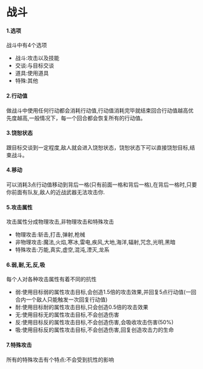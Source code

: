 # 战斗
#### 1.选项
战斗中有4个选项
* 战斗:攻击以及技能
* 交谈:与目标交谈
* 道具:使用道具
* 特殊:其他

#### 2.行动值
做战斗中使用任何行动都会消耗行动值,行动值消耗完毕就结束回合行动值越高优先度越高,一般情况下，每一个回合都会恢复所有的行动值。

#### 3.饶恕状态
跟目标交谈到一定程度,敌人就会进入饶恕状态，饶恕状态下可以直接饶恕目标,结束战斗。

#### 4.移动
可以消耗3点行动值移动到背后一格(只有前面一格和背后一格),在背后一格时,只要你前面有队友,敌人的近战武器无法攻击你.

#### 5.攻击属性
攻击属性分成物理攻击,非物理攻击和特殊攻击
* 物理攻击:斩击,打击,弹射,枪械
* 非物理攻击:魔法,火焰,寒冰,雷电,疾风,大地,海洋,辐射,咒念,光明,黑暗
* 特殊攻击:万能,真实,虚空,混沌,湮灭,龙系

#### 6.弱,耐,无,反,吸
每个人对各种攻击属性有着不同的抗性
* 弱:使用目标弱的属性攻击目标,会创造1.5倍的攻击效果,并回复5点行动值(一回合内一个敌人只能触发一次回复行动值)
* 耐:使用目标耐的属性攻击目标,只会创造0.5倍的攻击效果
* 无:使用目标无的属性攻击目标,不会创造伤害
* 反:使用目标反的属性攻击目标,不会创造伤害,会吸收攻击伤害(50%)
* 吸:使用目标反的属性攻击目标,不会创造伤害,回复创造攻击力的生命
  
#### 7.特殊攻击
所有的特殊攻击有个特点:不会受到抗性的影响